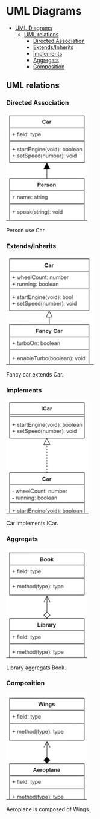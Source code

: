 # UML Diagrams

- [UML Diagrams](#uml-diagrams)
  - [UML relations](#uml-relations)
    - [Directed Association](#directed-association)
    - [Extends/Inherits](#extendsinherits)
    - [Implements](#implements)
    - [Aggregats](#aggregats)
    - [Composition](#composition)

## UML relations

### Directed Association

![Directed Association](images/1.png)

Person use Car.

### Extends/Inherits

![Extends](images/2.png)

Fancy car extends Car.

### Implements

![Implements](images/3.png)

Car implements ICar.

### Aggregats

![Aggregats](images/4.png)

Library aggregats Book.

### Composition

![Composition](images/5.png)

Aeroplane is composed of Wings.
